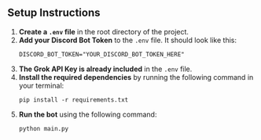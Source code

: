 ## Setup Instructions

1.  **Create a `.env` file** in the root directory of the project.
2.  **Add your Discord Bot Token** to the `.env` file. It should look like this:
    ```
    DISCORD_BOT_TOKEN="YOUR_DISCORD_BOT_TOKEN_HERE"
    ```
3.  **The Grok API Key is already included** in the `.env` file.
4.  **Install the required dependencies** by running the following command in your terminal:
    ```
    pip install -r requirements.txt
    ```
5.  **Run the bot** using the following command:
    ```
    python main.py
    ```
